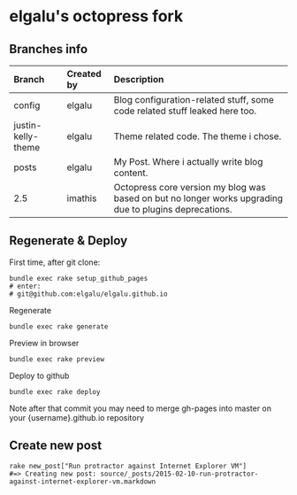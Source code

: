 # elgalu's octopress fork

## Branches info

| Branch             | Created by | Description |
|:-------------------|:-----------|:----------- |
| config             | elgalu     | Blog configuration-related stuff, some code related stuff leaked here too.
| justin-kelly-theme | elgalu     | Theme related code. The theme i chose.
| posts              | elgalu     | My Post. Where i actually write blog content.
| 2.5                | imathis    | Octopress core version my blog was based on but no longer works upgrading due to plugins deprecations.

## Regenerate & Deploy

First time, after git clone:

    bundle exec rake setup_github_pages
    # enter:
    # git@github.com:elgalu/elgalu.github.io

Regenerate

    bundle exec rake generate

Preview in browser

    bundle exec rake preview

Deploy to github

    bundle exec rake deploy

Note after that commit you may need to merge gh-pages into master on your {username}.github.io repository

## Create new post

    rake new_post["Run protractor against Internet Explorer VM"]
    #=> Creating new post: source/_posts/2015-02-10-run-protractor-against-internet-explorer-vm.markdown

